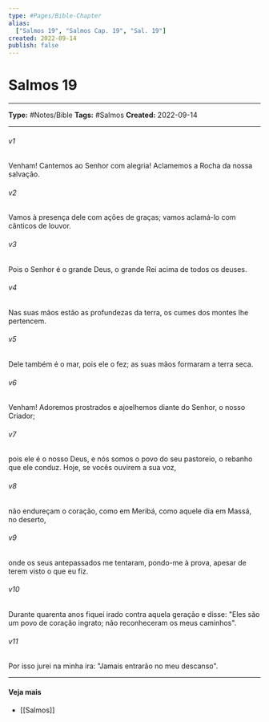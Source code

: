 ```yaml
---
type: #Pages/Bible-Chapter
alias:
  ["Salmos 19", "Salmos Cap. 19", "Sal. 19"]
created: 2022-09-14
publish: false
---
```


# Salmos 19

---

**Type:** #Notes/Bible
**Tags:** #Salmos
**Created:** 2022-09-14

---

###### v1
Venham! Cantemos ao Senhor com alegria! Aclamemos a Rocha da nossa salvação.
###### v2
Vamos à presença dele com ações de graças; vamos aclamá-lo com cânticos de louvor.
###### v3
Pois o Senhor é o grande Deus, o grande Rei acima de todos os deuses.
###### v4
Nas suas mãos estão as profundezas da terra, os cumes dos montes lhe pertencem.
###### v5
Dele também é o mar, pois ele o fez; as suas mãos formaram a terra seca.
###### v6
Venham! Adoremos prostrados e ajoelhemos diante do Senhor, o nosso Criador;
###### v7
pois ele é o nosso Deus, e nós somos o povo do seu pastoreio, o rebanho que ele conduz. Hoje, se vocês ouvirem a sua voz,
###### v8
não endureçam o coração, como em Meribá, como aquele dia em Massá, no deserto,
###### v9
onde os seus antepassados me tentaram, pondo-me à prova, apesar de terem visto o que eu fiz.
###### v10
Durante quarenta anos fiquei irado contra aquela geração e disse: "Eles são um povo de coração ingrato; não reconheceram os meus caminhos".
###### v11
Por isso jurei na minha ira: "Jamais entrarão no meu descanso".


---

#### Veja mais

- [[Salmos]]
